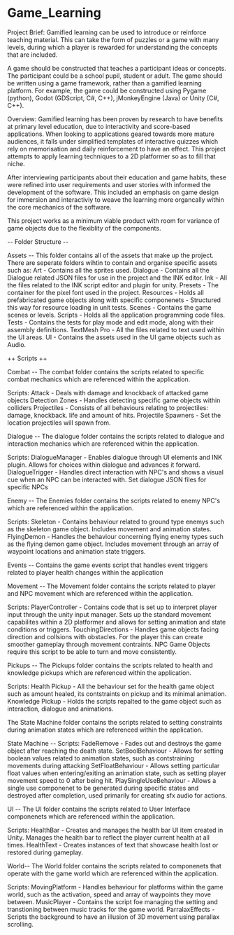 # Game_Learning

Project Brief:
Gamified learning can be used to introduce or reinforce teaching material.  This can take the form of puzzles or a game with many levels, during which a player is rewarded for understanding the concepts that are included.

A game should be constructed that teaches a participant ideas or concepts.  The participant could be a school pupil, student or adult.  The game should be written using a game framework, rather than a gamified learning platform.  For example, the game could be constructed using Pygame (python), Godot (GDScript, C#, C++), jMonkeyEngine (Java) or Unity (C#, C++).

Overview:
Gamified learning has been proven by research to have benefits at primary level education, due to interactivity and score-based applications. When looking to applications geared towards more mature audiences, it falls under simplified templates of interactive quizzes which rely on memorisation and daily reinforcement to have an effect. This project attempts to apply learning techniques to a 2D platformer so as to fill that niche. 

After interviewing participants about their education and game habits, these were refined into user requirements and user stories with informed the development of the software. This included an emphasis on game design for immersion and interactiviy to weave the learning more organcally within the core mechanics of the software.

This project works as a minimum viable product with room for variance of game objects due to the flexiblity of the components.

-- Folder Structure --

Assets --
This folder contains all of the assets that make up the project. There are seperate folders wihtin to contain and organise specific assets such as:
Art - Contains all the sprites used.
Dialogue - Contains all the Dialogue related JSON files for use in the project and the INK editor.
Ink - All the files related to the INK script editor and plugin for unity.
Presets - The container for the pixel font used in the project.
Resources - Holds all prefabricated game objects along with specific componenets - Structured this way for resource loading in unit tests.
Scenes - Contains the game scenes or levels.
Scripts - Holds all the application programming code files.
Tests - Contains the tests for play mode and edit mode, along with their assembly definitions.
TextMesh Pro - All the files related to text used within the UI areas.
UI - Contains the assets used in the UI game objects such as Audio.

++ Scripts ++

Combat --
The combat folder contains the scripts related to specific combat mechanics which are referenced within
the application.

Scripts:
Attack - Deals with damage and knockback of attacked game objects
Detection Zones - Handles detecting specific game objects within colliders
Projectiles - Consists of all behaviours relating to projectiles: damage, knockback. life and amount of hits.
Projectile Spawners - Set the location projectiles will spawn from.

Dialogue --
The dialogue folder contains the scripts related to dialogue and interaction mechanics which are referenced within
the application.

Scripts:
DialogueManager - Enables dialogue through UI elements and INK plugin. Allows for choices within dialogue and advances it forward.
DialogueTrigger - Handles direct interaction with NPC's and shows a visual cue when an NPC can be interacted with. Set dialogue JSON files for specific NPCs

Enemy --
The Enemies folder contains the scripts related to enemy NPC's which are referenced within
the application.

Scripts:
Skeleton - Contains behaviour related to ground type enemys such as the skeleton game object. Includes movement and animation states.
FlyingDemon - Handles the behaviour concerning flying enemy types such as the flying demon game object. Includes movement through an array of waypoint locations and animation state triggers.

Events -- 
Contains the game events script that handles event triggers related to player health changes within the application

Movement -- 
The Movement folder contains the scripts related to player and NPC movement which are referenced within
the application.

Scripts:
PlayerController - Contains code that is set up to interpret player input through the unity input manager. Sets up the standard movement capabilites within a 2D platformer and allows for setting animation and state conditions or triggers.
TouchingDirections - Handles game objects facing direction and collsions with obstacles. For the player this can create smoother gameplay through movement contraints. NPC Game Objects require this script to be able to turn and move consistently.

Pickups --
The Pickups folder contains the scripts related to health and knowledge pickups which are referenced within
the application.

Scripts:
Health Pickup - All the behaviour set for the health game object such as amount healed, its contstraints on pickup and its minimal animation.
Knowledge Pickup - Holds the scripts repalted to the game object such as interaction, dialogue and animations.

The State Machine folder contains the scripts related to setting constraints during animation states which are referenced within
the application.

State Machine --
Scripts:
FadeRemove - Fades out and destroys the game object after reaching the death state.
SetBoolBehaviour - Allows for setting boolean values related to animation states, such as contstraining movements during attacking
SetFloatBehaviour - Allows setting particular float values when entering/exiting an animation state, such as setting player movement speed to 0 after being hit.
PlaySingleUseBehaviour - Allows a single use componenet to be generated during specific states and destroyed after completion, used primarily for creating sfx audio for actions.

UI --
The UI folder contains the scripts related to User Interface componenets which are referenced within
the application.

Scripts:
HealthBar - Creates and manages the health bar UI item created in Unity. Manages the health bar to reflect the player current health at all times.
HealthText - Creates instances of text that showcase health lost or restored during gameplay.

World--
The World folder contains the scripts related to componenets that operate with the game world which are referenced within
the application.

Scripts:
MovingPlatform - Handles behaviour for platforms within the game world, such as the activation, speed and array of waypoints they move between.
MusicPlayer - Contains the script foe managing the setting and transtioning between music tracks for the game world.
ParralaxEffects - Scripts the background to have an illusion of 3D movement using parallax scrolling.